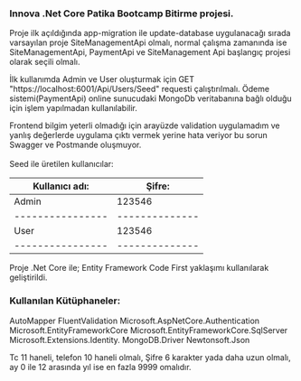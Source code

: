 <h3>Innova .Net Core Patika Bootcamp Bitirme projesi.</h3>



Proje ilk açıldığında  app-migration ile update-database uygulanacağı sırada varsayılan proje SiteManagementApi olmalı, normal çalışma zamanında ise SiteManagementApi, PaymentApi ve SiteManagement Api başlangıç projesi olarak seçili olmalı. 

İlk kullanımda Admin ve User oluşturmak için GET "https://localhost:6001/Api/Users/Seed" requesti çalıştırılmalı.
Ödeme sistemi(PaymentApi) online sunucudaki MongoDb veritabanına bağlı olduğu için işlem yapılmadan kullanılabilir.

Frontend bilgim yeterli olmadığı için arayüzde validation uygulamadım ve yanlış değerlerde uygulama çıktı vermek yerine hata veriyor bu sorun Swagger ve Postmande oluşmuyor.
<br><br>
Seed ile üretilen kullanıcılar:

|Kullanıcı adı:  | Şifre:       |
|----------------|--------------|
|Admin           | 123546       |
|----------------|--------------|
|User            | 123546       |
|----------------|--------------|

Proje .Net Core ile; Entity Framework Code First yaklaşımı kullanılarak geliştirildi.
<h3>Kullanılan Kütüphaneler:</h3>
AutoMapper
FluentValidation
Microsoft.AspNetCore.Authentication
Microsoft.EntityFrameworkCore
Microsoft.EntityFrameworkCore.SqlServer
Microsoft.Extensions.Identity.
MongoDB.Driver
Newtonsoft.Json


Tc 11 haneli, telefon 10 haneli olmalı, Şifre 6 karakter yada daha uzun olmalı, ay 0 ile 12 arasında yıl ise en fazla 9999 omalıdır.
